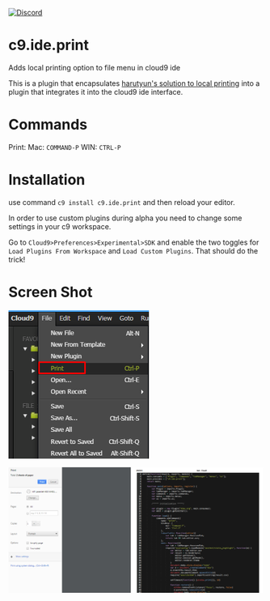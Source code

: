[![Discord](https://img.shields.io/discord/630805507782868992.svg?label=&logo=discord&logoColor=ffffff&color=7389D8&labelColor=6A7EC2)](https://discord.gg/GghbTQA)

# c9.ide.print
Adds local printing option to file menu in cloud9 ide

This is a plugin that encapsulates [harutyun's solution to local printing](https://community.c9.io/t/request-for-local-printing/1698) into a plugin that integrates it into the cloud9 ide interface.

# Commands

Print: Mac: `COMMAND-P` WIN: `CTRL-P`

# Installation

use command `c9 install c9.ide.print` and then reload your editor.

In order to use custom plugins during alpha you need to change some settings in your c9 workspace.

Go to `Cloud9>Preferences>Experimental>SDK` and enable the two toggles for `Load Plugins From Workspace` and `Load Custom Plugins`. That should do the trick!

# Screen Shot

![menu screen shot](https://raw.githubusercontent.com/shadowcodex/c9.ide.print/master/print_c9_ide.png)

![Chrome Screen Shot](https://raw.githubusercontent.com/shadowcodex/c9.ide.print/master/print_chrome.png)
